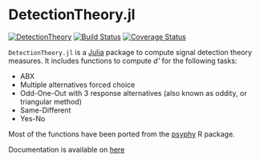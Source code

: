 DetectionTheory.jl
==================

[![DetectionTheory](http://pkg.julialang.org/badges/DetectionTheory_0.4.svg)](http://pkg.julialang.org/?pkg=DetectionTheory)
[![Build Status](https://travis-ci.org/sam81/DetectionTheory.jl.svg?branch=master)](https://travis-ci.org/sam81/DetectionTheory.jl)
[![Coverage Status](https://coveralls.io/repos/github/sam81/DetectionTheory.jl/badge.svg?branch=master)](https://coveralls.io/github/sam81/DetectionTheory.jl?branch=master)

`DetectionTheory.jl` is a [Julia](http://www.julialang.org) package to compute signal detection theory measures. It includes functions to compute _d'_ for the following tasks:

- ABX
- Multiple alternatives forced choice
- Odd-One-Out with 3 response alternatives (also known as oddity, or triangular method)
- Same-Different
- Yes-No

Most of the functions have been ported from the [psyphy](http://cran.r-project.org/web/packages/psyphy/index.html) R package.

Documentation is available on [here](http://samcarcagno.altervista.org/DetectionTheory/index.html)
